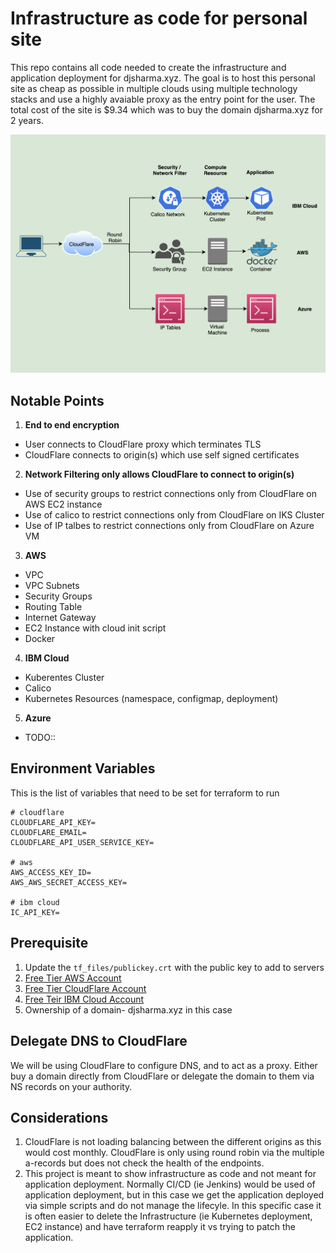 # Infrastructure as code for personal site
This repo contains all code needed to create the infrastructure and application deployment for djsharma.xyz. The goal is to host this personal site as cheap as possible in multiple clouds using multiple technology stacks and use a highly avaiable proxy as the entry point for the user. The total cost of the site is $9.34 which was to buy the domain djsharma.xyz for 2 years.

![overview](app/images/overview.png)

## Notable Points
1. **End to end encryption**
- User connects to CloudFlare proxy which terminates TLS
- CloudFlare connects to origin(s) which use self signed certificates
2. **Network Filtering only allows CloudFlare to connect to origin(s)**
- Use of security groups to restrict connections only from CloudFlare on AWS EC2 instance
- Use of calico to restrict connections only from CloudFlare on IKS Cluster
- Use of IP talbes to restrict connections only from CloudFlare on Azure VM
3. **AWS**
- VPC
- VPC Subnets
- Security Groups
- Routing Table
- Internet Gateway
- EC2 Instance with cloud init script
- Docker
4. **IBM Cloud**
- Kuberentes Cluster
- Calico 
- Kubernetes Resources (namespace, configmap, deployment)
5. **Azure**
- TODO::

## Environment Variables 
This is the list of variables that need to be set for terraform to run
```
# cloudflare
CLOUDFLARE_API_KEY=
CLOUDFLARE_EMAIL=
CLOUDFLARE_API_USER_SERVICE_KEY=

# aws
AWS_ACCESS_KEY_ID=
AWS_AWS_SECRET_ACCESS_KEY=

# ibm cloud
IC_API_KEY=
```

## Prerequisite
1. Update the `tf_files/publickey.crt` with the public key to add to servers
2. [Free Tier AWS Account](https://aws.amazon.com/free/)
3. [Free Tier CloudFlare Account](https://www.cloudflare.com/plans/)
4. [Free Teir IBM Cloud Account](https://www.ibm.com/cloud/free)
4. Ownership of a domain- djsharma.xyz in this case

## Delegate DNS to CloudFlare
We will be using CloudFlare to configure DNS, and to act as a proxy. Either buy a domain directly from CloudFlare or delegate the domain to them via NS records on your authority.

## Considerations
1. CloudFlare is not loading balancing between the different origins as this would cost monthly. CloudFlare is only using round robin via the multiple a-records but does not check the health of the endpoints.
2. This project is meant to show infrastructure as code and not meant for application deployment. Normally CI/CD (ie Jenkins) would be used of application deployment, but in this case we get the application deployed via simple scripts and do not manage the lifecyle. In this specific case it is often easier to delete the Infrastructure (ie Kubernetes deployment, EC2 instance) and have terraform reapply it vs trying to patch the application.
